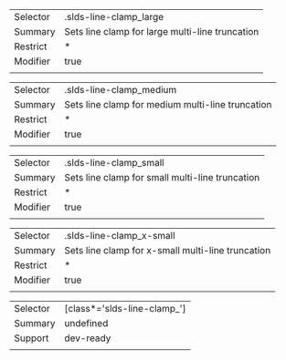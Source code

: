 
|  |  |
|-------|-------|
| Selector | .slds-line-clamp_large  |
| Summary | Sets line clamp for large multi-line truncation |
| Restrict | * |
| Modifier | true |
|  |  |


|  |  |
|-------|-------|
| Selector | .slds-line-clamp_medium  |
| Summary | Sets line clamp for medium multi-line truncation |
| Restrict | * |
| Modifier | true |
|  |  |


|  |  |
|-------|-------|
| Selector | .slds-line-clamp_small  |
| Summary | Sets line clamp for small multi-line truncation |
| Restrict | * |
| Modifier | true |
|  |  |


|  |  |
|-------|-------|
| Selector | .slds-line-clamp_x-small  |
| Summary | Sets line clamp for x-small multi-line truncation |
| Restrict | * |
| Modifier | true |
|  |  |


|  |  |
|-------|-------|
| Selector | [class*='slds-line-clamp_']  |
| Summary | undefined |
| Support | dev-ready |
|  |  |

